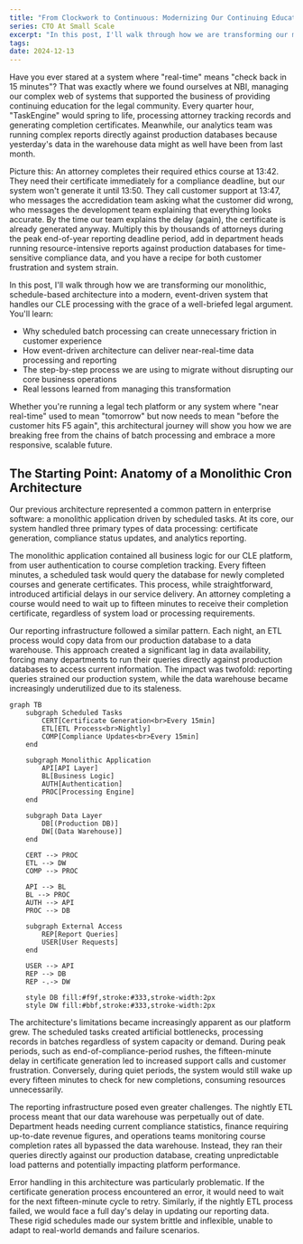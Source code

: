 ```yaml
---
title: "From Clockwork to Continuous: Modernizing Our Continuing Education Platform's Architecture"
series: CTO At Small Scale
excerpt: "In this post, I'll walk through how we are transforming our monolithic, schedule-based architecture into a modern, event-driven system that handles our CLE processing with the grace of a well-briefed legal argument. You'll learn why scheduled batch processing can create unnecessary friction in customer experience, how event-driven architecture can deliver near-real-time data processing and reporting, the step-by-step process we are using to migrate without disrupting our core business operations, and real lessons learned from managing this transformation."
tags:
date: 2024-12-13
---
```


Have you ever stared at a system where "real-time" means "check back in 15 minutes"? That was exactly where we found ourselves at NBI, managing our complex web of systems that supported the business of providing continuing education for the legal community. Every quarter hour, "TaskEngine" would spring to life, processing attorney tracking records and generating completion certificates. Meanwhile, our analytics team was running complex reports directly against production databases because yesterday's data in the warehouse data might as well have been from last month.

Picture this: An attorney completes their required ethics course at 13:42. They need their certificate immediately for a compliance deadline, but our system won't generate it until 13:50. They call customer support at 13:47, who messages the accredidation team asking what the customer did wrong, who messages the development team explaining that everything looks accurate. By the time our team explains the delay (again), the certificate is already generated anyway. Multiply this by thousands of attorneys during the peak end-of-year reporting deadline period, add in department heads running resource-intensive reports against production databases for time-sensitive compliance data, and you have a recipe for both customer frustration and system strain.

In this post, I'll walk through how we are transforming our monolithic, schedule-based architecture into a modern, event-driven system that handles our CLE processing with the grace of a well-briefed legal argument. You'll learn:

- Why scheduled batch processing can create unnecessary friction in customer experience
- How event-driven architecture can deliver near-real-time data processing and reporting
- The step-by-step process we are using to migrate without disrupting our core business operations
- Real lessons learned from managing this transformation

Whether you're running a legal tech platform or any system where "near real-time" used to mean "tomorrow" but now needs to mean "before the customer hits F5 again", this architectural journey will show you how we are breaking free from the chains of batch processing and embrace a more responsive, scalable future.

## The Starting Point: Anatomy of a Monolithic Cron Architecture

Our previous architecture represented a common pattern in enterprise software: a monolithic application driven by scheduled tasks. At its core, our system handled three primary types of data processing: certificate generation, compliance status updates, and analytics reporting.

The monolithic application contained all business logic for our CLE platform, from user authentication to course completion tracking. Every fifteen minutes, a scheduled task would query the database for newly completed courses and generate certificates. This process, while straightforward, introduced artificial delays in our service delivery. An attorney completing a course would need to wait up to fifteen minutes to receive their completion certificate, regardless of system load or processing requirements.

Our reporting infrastructure followed a similar pattern. Each night, an ETL process would copy data from our production database to a data warehouse. This approach created a significant lag in data availability, forcing many departments to run their queries directly against production databases to access current information. The impact was twofold: reporting queries strained our production system, while the data warehouse became increasingly underutilized due to its staleness.

```mermaid
graph TB
    subgraph Scheduled Tasks
        CERT[Certificate Generation<br>Every 15min]
        ETL[ETL Process<br>Nightly]
        COMP[Compliance Updates<br>Every 15min]
    end

    subgraph Monolithic Application
        API[API Layer]
        BL[Business Logic]
        AUTH[Authentication]
        PROC[Processing Engine]
    end

    subgraph Data Layer
        DB[(Production DB)]
        DW[(Data Warehouse)]
    end

    CERT --> PROC
    ETL --> DW
    COMP --> PROC
    
    API --> BL
    BL --> PROC
    AUTH --> API
    PROC --> DB
    
    subgraph External Access
        REP[Report Queries]
        USER[User Requests]
    end

    USER --> API
    REP --> DB
    REP -.-> DW
    
    style DB fill:#f9f,stroke:#333,stroke-width:2px
    style DW fill:#bbf,stroke:#333,stroke-width:2px

```

The architecture's limitations became increasingly apparent as our platform grew. The scheduled tasks created artificial bottlenecks, processing records in batches regardless of system capacity or demand. During peak periods, such as end-of-compliance-period rushes, the fifteen-minute delay in certificate generation led to increased support calls and customer frustration. Conversely, during quiet periods, the system would still wake up every fifteen minutes to check for new completions, consuming resources unnecessarily.

The reporting infrastructure posed even greater challenges. The nightly ETL process meant that our data warehouse was perpetually out of date. Department heads needing current compliance statistics, finance requiring up-to-date revenue figures, and operations teams monitoring course completion rates all bypassed the data warehouse. Instead, they ran their queries directly against our production database, creating unpredictable load patterns and potentially impacting platform performance.

Error handling in this architecture was particularly problematic. If the certificate generation process encountered an error, it would need to wait for the next fifteen-minute cycle to retry. Similarly, if the nightly ETL process failed, we would face a full day's delay in updating our reporting data. These rigid schedules made our system brittle and inflexible, unable to adapt to real-world demands and failure scenarios.
